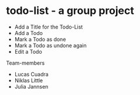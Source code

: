 # todo-list - a group project
- Add a Title for the Todo-List
- Add a Todo
- Mark a Todo as done
- Mark a Todo as undone again
- Edit a Todo

Team-members
- Lucas Cuadra
- Niklas Little
- Julia Jannsen

